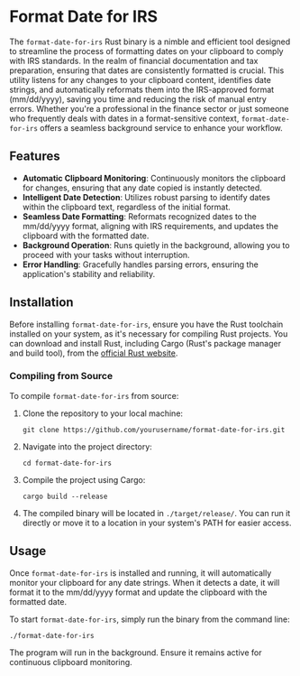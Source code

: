 
# Format Date for IRS

The `format-date-for-irs` Rust binary is a nimble and efficient tool designed to streamline the process of formatting dates on your clipboard to comply with IRS standards. In the realm of financial documentation and tax preparation, ensuring that dates are consistently formatted is crucial. This utility listens for any changes to your clipboard content, identifies date strings, and automatically reformats them into the IRS-approved format (mm/dd/yyyy), saving you time and reducing the risk of manual entry errors. Whether you're a professional in the finance sector or just someone who frequently deals with dates in a format-sensitive context, `format-date-for-irs` offers a seamless background service to enhance your workflow.


## Features

- **Automatic Clipboard Monitoring**: Continuously monitors the clipboard for changes, ensuring that any date copied is instantly detected.
- **Intelligent Date Detection**: Utilizes robust parsing to identify dates within the clipboard text, regardless of the initial format.
- **Seamless Date Formatting**: Reformats recognized dates to the mm/dd/yyyy format, aligning with IRS requirements, and updates the clipboard with the formatted date.
- **Background Operation**: Runs quietly in the background, allowing you to proceed with your tasks without interruption.
- **Error Handling**: Gracefully handles parsing errors, ensuring the application's stability and reliability.


## Installation

Before installing `format-date-for-irs`, ensure you have the Rust toolchain installed on your system, as it's necessary for compiling Rust projects. You can download and install Rust, including Cargo (Rust's package manager and build tool), from the [official Rust website](https://www.rust-lang.org/tools/install).

### Compiling from Source

To compile `format-date-for-irs` from source:

1. Clone the repository to your local machine:
    ```
    git clone https://github.com/yourusername/format-date-for-irs.git
    ```
2. Navigate into the project directory:
    ```
    cd format-date-for-irs
    ```
3. Compile the project using Cargo:
    ```
    cargo build --release
    ```
4. The compiled binary will be located in `./target/release/`. You can run it directly or move it to a location in your system's PATH for easier access.


## Usage

Once `format-date-for-irs` is installed and running, it will automatically monitor your clipboard for any date strings. When it detects a date, it will format it to the mm/dd/yyyy format and update the clipboard with the formatted date.

To start `format-date-for-irs`, simply run the binary from the command line:

```
./format-date-for-irs
```

The program will run in the background. Ensure it remains active for continuous clipboard monitoring.
